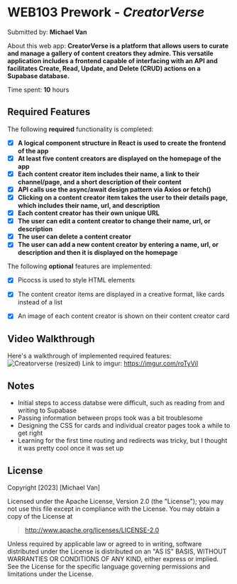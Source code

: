 # WEB103 Prework - *CreatorVerse*

Submitted by: **Michael Van**

About this web app: **CreatorVerse is a platform that allows users to curate and manage a gallery of content creators they admire. This versatile application includes a frontend capable of interfacing with an API and facilitates Create, Read, Update, and Delete (CRUD) actions on a Supabase database.**

Time spent: **10** hours

## Required Features

The following **required** functionality is completed:
- [X] **A logical component structure in React is used to create the frontend of the app**
- [X] **At least five content creators are displayed on the homepage of the app**
- [X] **Each content creator item includes their name, a link to their channel/page, and a short description of their content**
- [X] **API calls use the async/await design pattern via Axios or fetch()**
- [X] **Clicking on a content creator item takes the user to their details page, which includes their name, url, and description**
- [X] **Each content creator has their own unique URL**
- [X] **The user can edit a content creator to change their name, url, or description**
- [X] **The user can delete a content creator**
- [X] **The user can add a new content creator by entering a name, url, or description and then it is displayed on the homepage**

The following **optional** features are implemented:

- [X] Picocss is used to style HTML elements
- [X] The content creator items are displayed in a creative format, like cards instead of a list
- [X] An image of each content creator is shown on their content creator card


## Video Walkthrough

Here's a walkthrough of implemented required features:
![Creatorverse (resized)](https://github.com/michaelvan996/creatorversePrep/blob/main/creatorversePrep.gif)
Link to imgur: https://imgur.com/roTyViI

## Notes
- Initial steps to access databse were difficult, such as reading from and writing to Supabase
- Passing information between props took was a bit troublesome
- Designing the CSS for cards and individual creator pages took a while to get right
- Learning for the first time routing and redirects was tricky, but I thought it was pretty cool once it was set up

## License
Copyright [2023] [Michael Van]

Licensed under the Apache License, Version 2.0 (the "License"); you may not use this file except in compliance with the License. You may obtain a copy of the License at

> http://www.apache.org/licenses/LICENSE-2.0

Unless required by applicable law or agreed to in writing, software distributed under the License is distributed on an "AS IS" BASIS, WITHOUT WARRANTIES OR CONDITIONS OF ANY KIND, either express or implied. See the License for the specific language governing permissions and limitations under the License.
